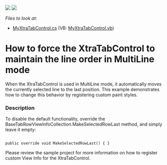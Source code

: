 <!-- default badges list -->
[![](https://img.shields.io/badge/Open_in_DevExpress_Support_Center-FF7200?style=flat-square&logo=DevExpress&logoColor=white)](https://supportcenter.devexpress.com/ticket/details/E1812)
[![](https://img.shields.io/badge/📖_How_to_use_DevExpress_Examples-e9f6fc?style=flat-square)](https://docs.devexpress.com/GeneralInformation/403183)
<!-- default badges end -->
<!-- default file list -->
*Files to look at*:

* [MyXtraTabControl.cs](./CS/Q147080/MyXtraTabControl.cs) (VB: [MyXtraTabControl.vb](./VB/Q147080/MyXtraTabControl.vb))
<!-- default file list end -->
# How to force the XtraTabControl to maintain the line order in MultiLine mode


<p>When the XtraTabControl is used in MultiLine mode, it automatically moves the currently selected line to the last position. This example demonstrates how to change this behavior by registering custom paint styles.</p>


<h3>Description</h3>

<p>To disable the default functionality, override the BaseTabRowViewInfoCollection.MakeSelectedRowLast method, and simply leave it empty:</p><code lang='cs'>
public override void MakeSelectedRowLast() { }
</code><p>Please review the sample project for more information on how to register custom View Info for the XtraTabControl.</p>

<br/>


